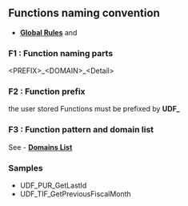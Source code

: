 ## Functions naming convention

- **[Global Rules](GlobalRules.md)** and

### F1 : Function naming parts
\<PREFIX\>\_\<DOMAIN\>\_\<Detail\>

### F2 : Function prefix
the user stored Functions must be prefixed by **UDF\_**

### F3 : Function pattern and domain list

See - **[Domains List](DomainsList.md)** 


### Samples

- UDF_PUR_GetLastId
- UDF_TIF_GetPreviousFiscalMonth

